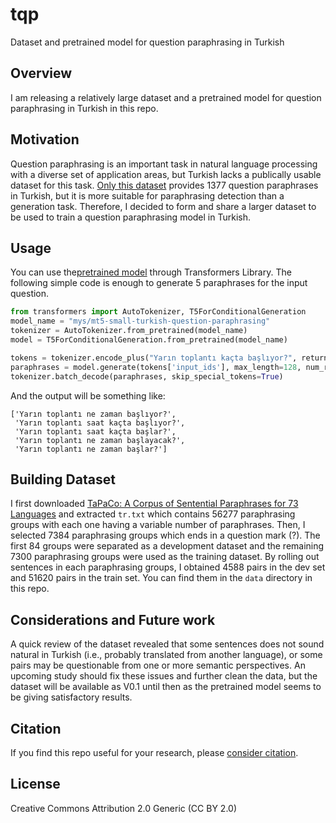 # tqp
Dataset and pretrained model for question paraphrasing in Turkish

## Overview
I am releasing a relatively large dataset and a pretrained model for question paraphrasing in Turkish in this repo.

## Motivation
Question paraphrasing is an important task in natural language processing with a diverse set of application areas, but Turkish lacks a publically usable dataset for this task. [Only this dataset](https://github.com/savasy/QuestionParaphrasesForTurkish) provides 1377 question paraphrases in Turkish, but it is more suitable for paraphrasing detection than a generation task. Therefore, I decided to form and share a larger dataset to be used to train a question paraphrasing model in Turkish.

## Usage
You can use the[pretrained model](https://huggingface.co/mys/mt5-small-turkish-question-paraphrasing) through Transformers Library.  The following simple code is enough to generate 5 paraphrases for the input question.

```python
from transformers import AutoTokenizer, T5ForConditionalGeneration
model_name = "mys/mt5-small-turkish-question-paraphrasing"
tokenizer = AutoTokenizer.from_pretrained(model_name)
model = T5ForConditionalGeneration.from_pretrained(model_name)

tokens = tokenizer.encode_plus("Yarın toplantı kaçta başlıyor?", return_tensors='pt')
paraphrases = model.generate(tokens['input_ids'], max_length=128, num_return_sequences=5, num_beams=5)
tokenizer.batch_decode(paraphrases, skip_special_tokens=True)
```

And the output will be something like:
```shell
['Yarın toplantı ne zaman başlıyor?',
 'Yarın toplantı saat kaçta başlıyor?',
 'Yarın toplantı saat kaçta başlar?',
 'Yarın toplantı ne zaman başlayacak?',
 'Yarın toplantı ne zaman başlar?']
```

## Building Dataset
I first downloaded [TaPaCo: A Corpus of Sentential Paraphrases for 73 Languages](https://www.aclweb.org/anthology/2020.lrec-1.848/) and extracted `tr.txt` which contains 56277 paraphrasing groups with each one having a variable number of paraphrases. Then, I selected 7384 paraphrasing groups which ends in a question mark (?). The first 84 groups were separated as a development dataset and the remaining 7300 paraphrasing groups were used as the training dataset. By rolling out sentences in each paraphrasing groups, I obtained 4588 pairs in the dev set and 51620 pairs in the train set. You can find them in the `data` directory in this repo.

## Considerations and Future work
A quick review of the dataset revealed that some sentences does not sound natural in Turkish (i.e., probably translated from another language), or some pairs may be questionable from one or more semantic perspectives. An upcoming study should fix these issues and further clean the data, but the dataset will be available as V0.1 until then as the pretrained model seems to be giving satisfactory results. 

## Citation
If you find this repo useful for your research, please [consider citation](https://zenodo.org/record/4719801#.YIatzJAzZPY).

## License
Creative Commons Attribution 2.0 Generic (CC BY 2.0)